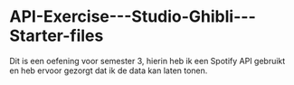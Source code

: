 # API-Exercise---Studio-Ghibli---Starter-files
Dit is een oefening voor semester 3, hierin heb ik een Spotify API gebruikt en heb ervoor gezorgt dat ik de data kan laten tonen.
